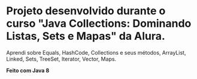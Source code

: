 # Projeto desenvolvido durante o curso "Java Collections: Dominando Listas, Sets e Mapas" da Alura. 
Aprendi sobre Equals, HashCode, Collections e seus métodos, ArrayList, Linked, Sets, TreeSet, Iterator, Vector, Maps.

**Feito com Java 8**
